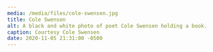 ```yaml
---
media: /media/files/cole-swensen.jpg
title: Cole Swensen
alt: A black and white photo of poet Cole Swensen holding a book.
caption: Courtesy Cole Swensen
date: 2020-11-05 21:31:00 -0500
---
```

